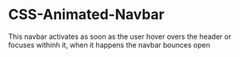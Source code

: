# CSS-Animated-Navbar
This navbar activates as soon as the user hover overs the header or focuses withinh it, when it happens the navbar bounces open
